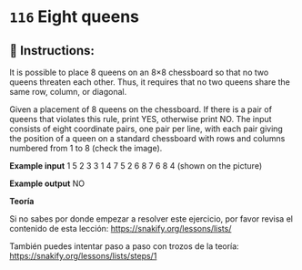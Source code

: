  # `116` Eight queens

## 📝 Instructions:

It is possible to place 8 queens on an 8×8 chessboard so that no two queens threaten each other. Thus, it requires that no two queens share the same row, column, or diagonal.  

Given a placement of 8 queens on the chessboard. If there is a pair of queens that violates this rule, print YES, otherwise print NO. The input consists of eight coordinate pairs, one pair per line, with each pair giving the position of a queen on a standard chessboard with rows and columns numbered from 1 to 8 (check the image).



**Example input**
1 5
2 3
3 1
4 7
5 2
6 8
7 6
8 4
(shown on the picture)

**Example output**
NO

**Teoría**

Si no sabes por donde empezar a resolver este ejercicio, por favor revisa el contenido de esta lección:
https://snakify.org/lessons/lists/

También puedes intentar paso a paso con trozos de la teoría:
https://snakify.org/lessons/lists/steps/1